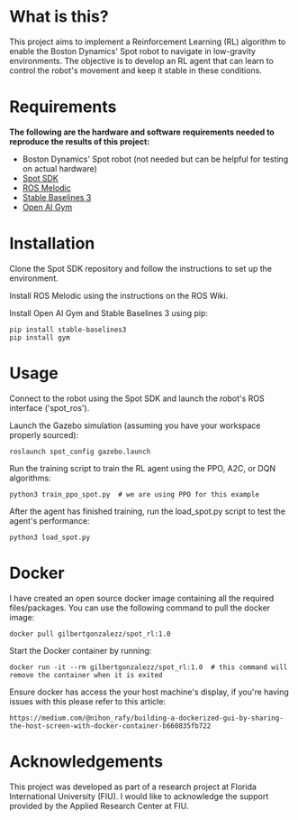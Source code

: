 # What is this?

This project aims to implement a Reinforcement Learning (RL) algorithm to enable the Boston Dynamics' Spot robot to navigate in low-gravity environments. The objective is to develop an RL agent that can learn to control the robot's movement and keep it stable in these conditions.

# Requirements

**The following are the hardware and software requirements needed to reproduce the results of this project:**

- Boston Dynamics' Spot robot (not needed but can be helpful for testing on actual hardware)
- [Spot SDK](https://github.com/boston-dynamics/spot-sdk)
- [ROS Melodic](http://wiki.ros.org/melodic/Installation)
- [Stable Baselines 3](https://stable-baselines3.readthedocs.io/en/master/guide/install.html)
- [Open AI Gym](https://www.gymlibrary.dev/)

# Installation

Clone the Spot SDK repository and follow the instructions to set up the environment.

Install ROS Melodic using the instructions on the ROS Wiki.

Install Open AI Gym and Stable Baselines 3 using pip:

    pip install stable-baselines3
    pip install gym

# Usage

Connect to the robot using the Spot SDK and launch the robot's ROS interface ('spot_ros').

Launch the Gazebo simulation (assuming you have your workspace properly sourced):

    roslaunch spot_config gazebo.launch

Run the training script to train the RL agent using the PPO, A2C, or DQN algorithms:

    python3 train_ppo_spot.py  # we are using PPO for this example

After the agent has finished training, run the load_spot.py script to test the agent's performance:

    python3 load_spot.py

# Docker
I have created an open source docker image containing all the required files/packages. You can use the following command to pull the docker image:

    docker pull gilbertgonzalezz/spot_rl:1.0
    
Start the Docker container by running:

    docker run -it --rm gilbertgonzalezz/spot_rl:1.0  # this command will remove the container when it is exited

Ensure docker has access the your host machine's display, if you're having issues with this please refer to this article:

    https://medium.com/@nihon_rafy/building-a-dockerized-gui-by-sharing-the-host-screen-with-docker-container-b660835fb722

# Acknowledgements

This project was developed as part of a research project at Florida International University (FIU). I would like to acknowledge the support provided by the Applied Research Center at FIU.
